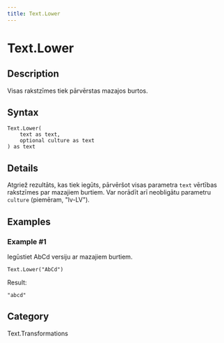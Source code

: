 ```yaml
---
title: Text.Lower
---
```


# Text.Lower


## Description

Visas rakstzīmes tiek pārvērstas mazajos burtos.


## Syntax

```powerquery
Text.Lower(
    text as text,
    optional culture as text
) as text
```


## Details

Atgriež rezultāts, kas tiek iegūts, pārvēršot visas parametra <code>text</code> vērtības rakstzīmes par mazajiem burtiem. Var norādīt arī neobligātu parametru <code>culture</code> (piemēram, "lv-LV").


## Examples

### Example #1 
Iegūstiet AbCd versiju ar mazajiem burtiem.
```powerquery
Text.Lower("AbCd")
```

Result: 
```powerquery
"abcd"
```




## Category
Text.Transformations
